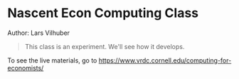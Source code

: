 Nascent Econ Computing Class
============================

Author: Lars Vilhuber

> This class is an experiment. We'll see how it develops.

To see the live materials, go to https://www.vrdc.cornell.edu/computing-for-economists/
